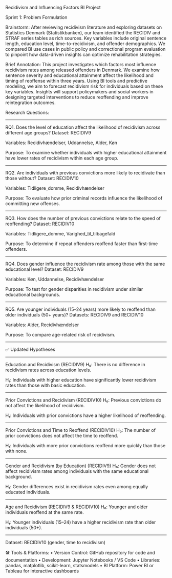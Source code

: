 Recidivism and Influencing Factors BI Project

Sprint 1: Problem Formulation

Brainstorm:
After reviewing recidivism literature and exploring datasets on Statistics Denmark (Statistikbanken), our team identified the RECIDIV and STRAF series tables as rich sources. Key variables include original sentence length, education level, time-to-recidivism, and offender demographics. We compared BI use cases in public policy and correctional program evaluation to pinpoint how data-driven insights can optimize rehabilitation strategies.


Brief Annotation:
This project investigates which factors most influence recidivism rates among released offenders in Denmark. We examine how sentence severity and educational attainment affect the likelihood and timing of reoffense within three years. Using BI tools and predictive modeling, we aim to forecast recidivism risk for individuals based on these key variables. Insights will support policymakers and social workers in designing targeted interventions to reduce reoffending and improve reintegration outcomes.


Research Questions:
____________________________________________________________________________________________________

RQ1. Does the level of education affect the likelihood of recidivism across different age groups?
Dataset: RECIDIV9

Variables: Recidivhændelser, Uddannelse, Alder, Køn

Purpose: To examine whether individuals with higher educational attainment have lower rates of recidivism within each age group.
____________________________________________________________________________________________________

RQ2. Are individuals with previous convictions more likely to recidivate than those without?
Dataset: RECIDIV10

Variables: Tidligere_domme, Recidivhændelser

Purpose: To evaluate how prior criminal records influence the likelihood of committing new offenses.
____________________________________________________________________________________________________

RQ3. How does the number of previous convictions relate to the speed of reoffending?
Dataset: RECIDIV10

Variables: Tidligere_domme, Varighed_til_tilbagefald

Purpose: To determine if repeat offenders reoffend faster than first-time offenders.
____________________________________________________________________________________________________

RQ4. Does gender influence the recidivism rate among those with the same educational level?
Dataset: RECIDIV9

Variables: Køn, Uddannelse, Recidivhændelser

Purpose: To test for gender disparities in recidivism under similar educational backgrounds.
____________________________________________________________________________________________________

RQ5. Are younger individuals (15–24 years) more likely to reoffend than older individuals (50+ years)?
Datasets: RECIDIV9 and RECIDIV10

Variables: Alder, Recidivhændelser

Purpose: To compare age-related risk of recidivism.
____________________________________________________________________________________________________

✅ Updated Hypotheses
____________________________________________________________________________________________________

Education and Recidivism (RECIDIV9)
H₀: There is no difference in recidivism rates across education levels.

H₁: Individuals with higher education have significantly lower recidivism rates than those with basic education.
____________________________________________________________________________________________________

Prior Convictions and Recidivism (RECIDIV10)
H₀: Previous convictions do not affect the likelihood of recidivism.

H₁: Individuals with prior convictions have a higher likelihood of reoffending.
____________________________________________________________________________________________________

Prior Convictions and Time to Reoffend (RECIDIV10)
H₀: The number of prior convictions does not affect the time to reoffend.

H₁: Individuals with more prior convictions reoffend more quickly than those with none.
____________________________________________________________________________________________________

Gender and Recidivism (by Education) (RECIDIV9)
H₀: Gender does not affect recidivism rates among individuals with the same educational background.

H₁: Gender differences exist in recidivism rates even among equally educated individuals.
____________________________________________________________________________________________________

Age and Recidivism (RECIDIV9 & RECIDIV10)
H₀: Younger and older individuals reoffend at the same rate.

H₁: Younger individuals (15–24) have a higher recidivism rate than older individuals (50+).
____________________________________________________________________________________________________


Dataset: RECIDIV10 (gender, time to recidivism)


🛠 Tools & Platforms:
•	Version Control: GitHub repository for code and documentation
•	Development: Jupyter Notebooks / VS Code
•	Libraries: pandas, matplotlib, scikit-learn, statsmodels
•	BI Platform: Power BI or Tableau for interactive dashboards